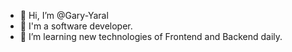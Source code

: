 - 👋 Hi, I’m @Gary-Yaral
- 👀 I'm a software developer.
- 🌱 I’m learning new technologies of Frontend and Backend daily.


<!---
Gary-Yaral/Gary-Yaral is a ✨ special ✨ repository because its `README.md` (this file) appears on your GitHub profile.
You can click the Preview link to take a look at your changes.
--->
